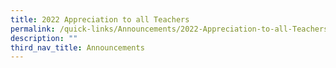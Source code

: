 ```yaml
---
title: 2022 Appreciation to all Teachers
permalink: /quick-links/Announcements/2022-Appreciation-to-all-Teachers/
description: ""
third_nav_title: Announcements
---
```

